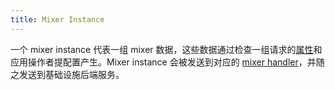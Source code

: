 ```yaml
---
title: Mixer Instance
---
```

一个 mixer instance 代表一组 mixer 数据，这些数据通过检查一组请求的[属性](#%E5%B1%9E%E6%80%A7)和应用操作者提配置产生。Mixer instance 会被发送到对应的 [mixer handler](#mixer-handler)，并随之发送到基础设施后端服务。
